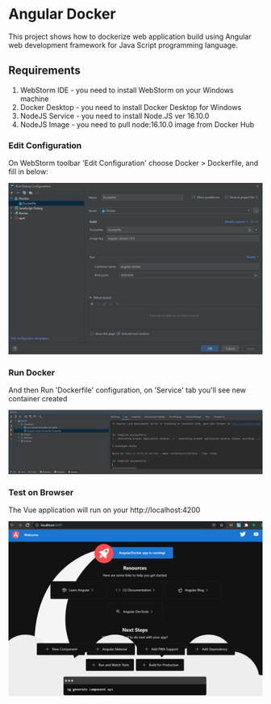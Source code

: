 # Angular Docker

This project shows how to dockerize web application build using Angular web development framework for Java Script programming language.

## Requirements

1. WebStorm IDE - you need to install WebStorm on your Windows machine
2. Docker Desktop - you need to install Docker Desktop for Windows
3. NodeJS Service - you need to install Node.JS ver 16.10.0
4. NodeJS Image - you need to pull node:16.10.0 image from Docker Hub

### Edit Configuration

On WebStorm toolbar 'Edit Configuration' choose Docker > Dockerfile, and fill in below:

![](jpg/config.jpg)

### Run Docker

And then Run 'Dockerfile' configuration, on 'Service' tab you'll see new container created

![](jpg/service.jpg)

### Test on Browser

The Vue application will run on your http://localhost:4200

![](jpg/chrome.jpg)

